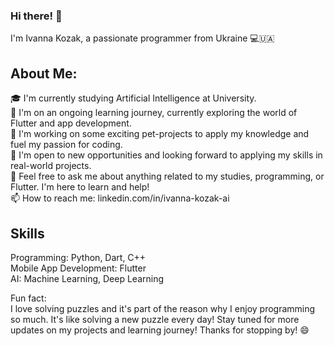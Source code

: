 ### Hi there! 👋
I'm Ivanna Kozak, a passionate programmer from Ukraine 💻🇺🇦

## About Me:
🎓 I'm currently studying Artificial Intelligence at University. <br>
🌱 I'm on an ongoing learning journey, currently exploring the world of Flutter and app development. <br>
🚀 I'm working on some exciting pet-projects to apply my knowledge and fuel my passion for coding. <br>
💼 I'm open to new opportunities and looking forward to applying my skills in real-world projects. <br>
💬 Feel free to ask me about anything related to my studies, programming, or Flutter. I'm here to learn and help! <br>
📫 How to reach me: linkedin.com/in/ivanna-kozak-ai <br>

## Skills
Programming: Python, Dart, C++ <br>
Mobile App Development: Flutter <br>
AI: Machine Learning, Deep Learning <br>

Fun fact: <br>
I love solving puzzles and it's part of the reason why I enjoy programming so much. It's like solving a new puzzle every day!
Stay tuned for more updates on my projects and learning journey! Thanks for stopping by! 😄

<!--
**IvannaKozak/IvannaKozak** is a ✨ _special_ ✨ repository because its `README.md` (this file) appears on your GitHub profile.

Here are some ideas to get you started:

- 🔭 I’m currently working on ...
- 🌱 I’m currently learning ...
- 👯 I’m looking to collaborate on ...
- 🤔 I’m looking for help with ...
- 💬 Ask me about ...
- 📫 How to reach me: ...
- 😄 Pronouns: ...
- ⚡ Fun fact: ...
-->
